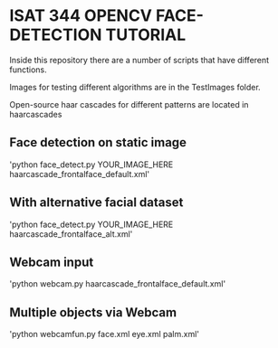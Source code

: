 ISAT 344 OPENCV FACE-DETECTION TUTORIAL
==================

Inside this repository there are a number of scripts that have different functions.

Images for testing different algorithms are in the TestImages folder.

Open-source haar cascades for different patterns are located in haarcascades

## Face detection on static image

'python face_detect.py YOUR_IMAGE_HERE haarcascade_frontalface_default.xml'

## With alternative facial dataset

'python face_detect.py YOUR_IMAGE_HERE haarcascade_frontalface_alt.xml'


## Webcam input

'python webcam.py haarcascade_frontalface_default.xml'

## Multiple objects via Webcam

'python webcamfun.py face.xml eye.xml palm.xml'

